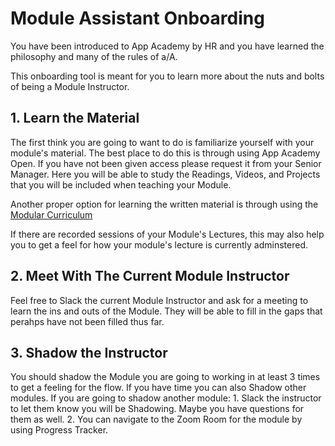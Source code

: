 # Module Assistant Onboarding

You have been introduced to App Academy by HR and you have learned the philosophy and many of the rules of a/A.

This onboarding tool is meant for you to learn more about the nuts and bolts of being a Module Instructor.

## 1. Learn the Material

The first think you are going to want to do is familiarize yourself with your module's material. The best place to do this is through using App Academy Open. If you have not been given access please request it from your Senior Manager. Here you will be able to study the Readings, Videos, and Projects that you will be included when teaching your Module.

Another proper option for learning the written material is through using the [Modular Curriculum](https://github.com/appacademy/Modular-Curriculum/tree/staging/content)

If there are recorded sessions of your Module's Lectures, this may also help you to get a feel for how your module's lecture is currently adminstered.

## 2. Meet With The Current Module Instructor

Feel free to Slack the current Module Instructor and ask for a meeting to learn the ins and outs of the Module. They will be able to fill in the gaps that perahps have not been filled thus far.

## 3. Shadow the Instructor

You should shadow the Module you are going to working in at least 3 times to get a feeling for the flow. If you have time you can also Shadow other modules. If you are going to shadow another module: 1. Slack the instructor to let them know you will be Shadowing. Maybe you have questions for them as well. 2. You can navigate to the Zoom Room for the module by using Progress Tracker.
